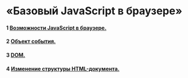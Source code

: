 # «Базовый JavaScript в браузере»

#### 1 [Возможности JavaScript в браузере.](./js-features/)  

#### 2 [Объект события.](./event-object/)

#### 3 [DOM.](./dom/)

#### 4 [Изменение структуры HTML-документа.](./document-structure/)
